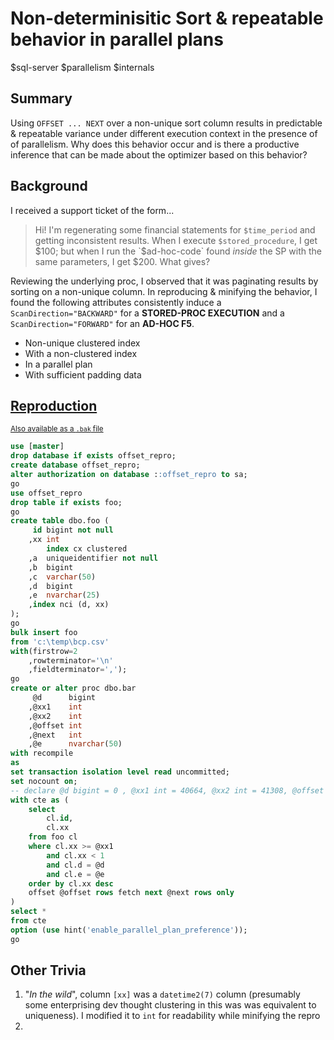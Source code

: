 # Non-determinisitic Sort & repeatable behavior in parallel plans
$sql-server $parallelism $internals

## Summary

Using `OFFSET ... NEXT` over a non-unique sort column results in predictable & repeatable variance under different execution context in the presence of of parallelism. Why does this behavior occur and is there a productive inference that can be made about the optimizer based on this behavior?

## Background

I received a support ticket of the form...

> Hi! I'm regenerating some financial statements for `$time_period` and getting inconsistent results. When I execute `$stored_procedure`, I get $100; but when I run the `$ad-hoc-code` found _inside_ the SP with the same parameters, I get $200. What gives? 

Reviewing the underlying proc, I observed that it was paginating results by sorting on a non-unique column. In reproducing & minifying the behavior, I found the following attributes consistently induce a `ScanDirection="BACKWARD"` for a **STORED-PROC EXECUTION** and a `ScanDirection="FORWARD"` for an **AD-HOC F5**. 
* Non-unique clustered index
* With a non-clustered index
* In a parallel plan
* With sufficient padding data

## [Reproduction][gist-repro]

<sup>[Also available as a `.bak` file][dot-bak-file]</sup>

```sql
use [master]
drop database if exists offset_repro;
create database offset_repro; 
alter authorization on database ::offset_repro to sa;
go
use offset_repro
drop table if exists foo;
go
create table dbo.foo (
     id bigint not null
    ,xx int 
        index cx clustered
    ,a  uniqueidentifier not null
    ,b  bigint 
    ,c  varchar(50) 
    ,d  bigint 
    ,e  nvarchar(25) 
    ,index nci (d, xx)
);
go
bulk insert foo
from 'c:\temp\bcp.csv'
with(firstrow=2
    ,rowterminator='\n'
    ,fieldterminator=',');
go
create or alter proc dbo.bar 
     @d      bigint 
    ,@xx1    int 
    ,@xx2    int
    ,@offset int
    ,@next   int
    ,@e      nvarchar(50) 
with recompile 
as 
set transaction isolation level read uncommitted;
set nocount on;
-- declare @d bigint = 0 , @xx1 int = 40664, @xx2 int = 41308, @offset int=0, @next int=100, @e nvarchar(50) = N'abcdef012';
with cte as (
	select
        cl.id,
        cl.xx
    from foo cl
    where cl.xx >= @xx1 
		and cl.xx < 1
		and cl.d = @d 
		and cl.e = @e
    order by cl.xx desc
    offset @offset rows fetch next @next rows only
)
select * 
from cte
option (use hint('enable_parallel_plan_preference'));
go
```

## Other Trivia

1. "_In the wild_", column `[xx]` was a `datetime2(7)` column (presumably some enterprising dev thought clustering in this was was equivalent to uniqueness). I modified it to `int` for readability while minifying the repro
2. 

[ptp-STORED_PROC]: www.foo.bar
[ptp-AD_HOC_F5]: www.foo.bar
[gist-repro]: www.foo.bar 
[dot-bak-file]: www.foo.bar



